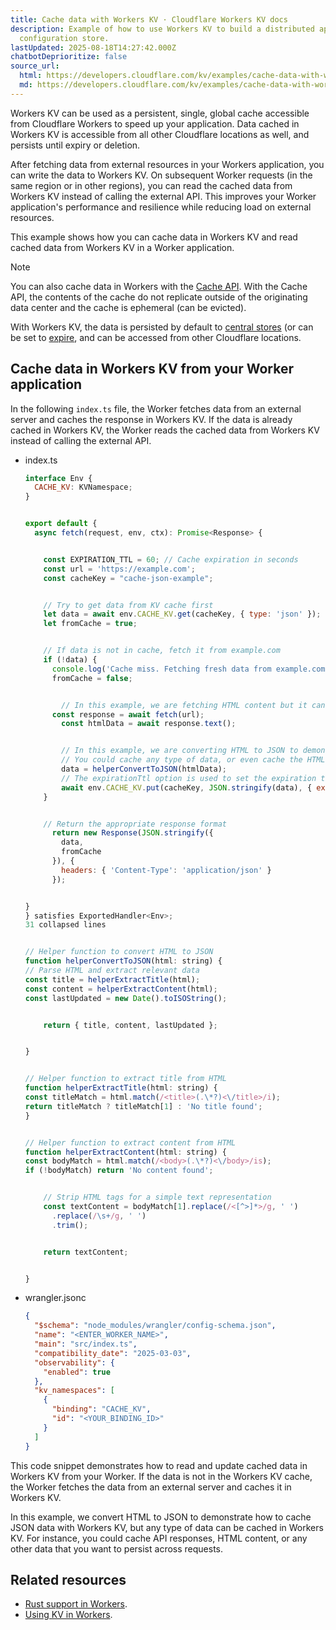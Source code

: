 ```yaml
---
title: Cache data with Workers KV · Cloudflare Workers KV docs
description: Example of how to use Workers KV to build a distributed application
  configuration store.
lastUpdated: 2025-08-18T14:27:42.000Z
chatbotDeprioritize: false
source_url:
  html: https://developers.cloudflare.com/kv/examples/cache-data-with-workers-kv/
  md: https://developers.cloudflare.com/kv/examples/cache-data-with-workers-kv/index.md
---
```


Workers KV can be used as a persistent, single, global cache accessible from Cloudflare Workers to speed up your application. Data cached in Workers KV is accessible from all other Cloudflare locations as well, and persists until expiry or deletion.

After fetching data from external resources in your Workers application, you can write the data to Workers KV. On subsequent Worker requests (in the same region or in other regions), you can read the cached data from Workers KV instead of calling the external API. This improves your Worker application's performance and resilience while reducing load on external resources.

This example shows how you can cache data in Workers KV and read cached data from Workers KV in a Worker application.

Note

You can also cache data in Workers with the [Cache API](https://developers.cloudflare.com/workers/runtime-apis/cache/). With the Cache API, the contents of the cache do not replicate outside of the originating data center and the cache is ephemeral (can be evicted).

With Workers KV, the data is persisted by default to [central stores](https://developers.cloudflare.com/kv/concepts/how-kv-works/) (or can be set to [expire](https://developers.cloudflare.com/kv/api/write-key-value-pairs/#expiring-keys), and can be accessed from other Cloudflare locations.

## Cache data in Workers KV from your Worker application

In the following `index.ts` file, the Worker fetches data from an external server and caches the response in Workers KV. If the data is already cached in Workers KV, the Worker reads the cached data from Workers KV instead of calling the external API.

* index.ts

  ```js
  interface Env {
    CACHE_KV: KVNamespace;
  }


  export default {
    async fetch(request, env, ctx): Promise<Response> {


      const EXPIRATION_TTL = 60; // Cache expiration in seconds
      const url = 'https://example.com';
      const cacheKey = "cache-json-example";


      // Try to get data from KV cache first
      let data = await env.CACHE_KV.get(cacheKey, { type: 'json' });
      let fromCache = true;


      // If data is not in cache, fetch it from example.com
      if (!data) {
        console.log('Cache miss. Fetching fresh data from example.com');
        fromCache = false;


          // In this example, we are fetching HTML content but it can also be API responses or any other data
        const response = await fetch(url);
          const htmlData = await response.text();


          // In this example, we are converting HTML to JSON to demonstrate caching JSON data with Workers KV
          // You could cache any type of data, or even cache the HTML data directly
          data = helperConvertToJSON(htmlData);
          // The expirationTtl option is used to set the expiration time for the cache entry (in seconds), otherwise it will be stored indefinitely
          await env.CACHE_KV.put(cacheKey, JSON.stringify(data), { expirationTtl: EXPIRATION_TTL });
      }


      // Return the appropriate response format
        return new Response(JSON.stringify({
          data,
          fromCache
        }), {
          headers: { 'Content-Type': 'application/json' }
        });


  }
  } satisfies ExportedHandler<Env>;
  31 collapsed lines


  // Helper function to convert HTML to JSON
  function helperConvertToJSON(html: string) {
  // Parse HTML and extract relevant data
  const title = helperExtractTitle(html);
  const content = helperExtractContent(html);
  const lastUpdated = new Date().toISOString();


      return { title, content, lastUpdated };


  }


  // Helper function to extract title from HTML
  function helperExtractTitle(html: string) {
  const titleMatch = html.match(/<title>(.\*?)<\/title>/i);
  return titleMatch ? titleMatch[1] : 'No title found';
  }


  // Helper function to extract content from HTML
  function helperExtractContent(html: string) {
  const bodyMatch = html.match(/<body>(.\*?)<\/body>/is);
  if (!bodyMatch) return 'No content found';


      // Strip HTML tags for a simple text representation
      const textContent = bodyMatch[1].replace(/<[^>]*>/g, ' ')
        .replace(/\s+/g, ' ')
        .trim();


      return textContent;


  }
  ```

* wrangler.jsonc

  ```json
  {
    "$schema": "node_modules/wrangler/config-schema.json",
    "name": "<ENTER_WORKER_NAME>",
    "main": "src/index.ts",
    "compatibility_date": "2025-03-03",
    "observability": {
      "enabled": true
    },
    "kv_namespaces": [
      {
        "binding": "CACHE_KV",
        "id": "<YOUR_BINDING_ID>"
      }
    ]
  }
  ```

This code snippet demonstrates how to read and update cached data in Workers KV from your Worker. If the data is not in the Workers KV cache, the Worker fetches the data from an external server and caches it in Workers KV.

In this example, we convert HTML to JSON to demonstrate how to cache JSON data with Workers KV, but any type of data can be cached in Workers KV. For instance, you could cache API responses, HTML content, or any other data that you want to persist across requests.

## Related resources

* [Rust support in Workers](https://developers.cloudflare.com/workers/languages/rust/).
* [Using KV in Workers](https://developers.cloudflare.com/kv/get-started/).
